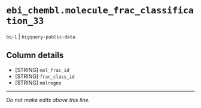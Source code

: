 # `ebi_chembl.molecule_frac_classification_33`
`bq-1` | `bigquery-public-data`

## Column details
* [STRING]    `mol_frac_id`
* [STRING]    `frac_class_id`
* [STRING]    `molregno`

-------------------------------------------------------------------------------
*Do not make edits above this line.*
